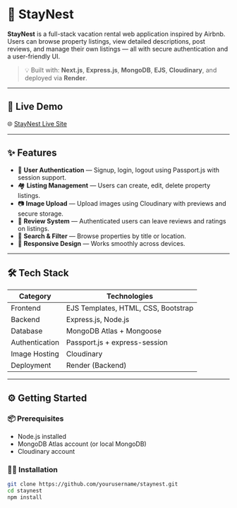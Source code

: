 # 🏡 StayNest

**StayNest** is a full-stack vacation rental web application inspired by Airbnb. Users can browse property listings, view detailed descriptions, post reviews, and manage their own listings — all with secure authentication and a user-friendly UI.

> 💡 Built with: **Next.js**, **Express.js**, **MongoDB**, **EJS**, **Cloudinary**, and deployed via **Render**.

---

## 🔗 Live Demo

🌐 [StayNest Live Site](https://StayNest.onrender.com)  

---

## ✨ Features

- 🔐 **User Authentication** — Signup, login, logout using Passport.js with session support.
- 🏘️ **Listing Management** — Users can create, edit, delete property listings.
- 📷 **Image Upload** — Upload images using Cloudinary with previews and secure storage.
- 💬 **Review System** — Authenticated users can leave reviews and ratings on listings.
- 🔎 **Search & Filter** — Browse properties by title or location.
- 📱 **Responsive Design** — Works smoothly across devices.

---

## 🛠️ Tech Stack

| Category        | Technologies                  |
|----------------|-------------------------------|
| Frontend        | EJS Templates, HTML, CSS, Bootstrap |
| Backend         | Express.js, Node.js           |
| Database        | MongoDB Atlas + Mongoose      |
| Authentication  | Passport.js + express-session |
| Image Hosting   | Cloudinary                    |
| Deployment      | Render (Backend)              |

---

## ⚙️ Getting Started

### 📦 Prerequisites
- Node.js installed
- MongoDB Atlas account (or local MongoDB)
- Cloudinary account

### 🧑‍💻 Installation

```bash
git clone https://github.com/yourusername/staynest.git
cd staynest
npm install
